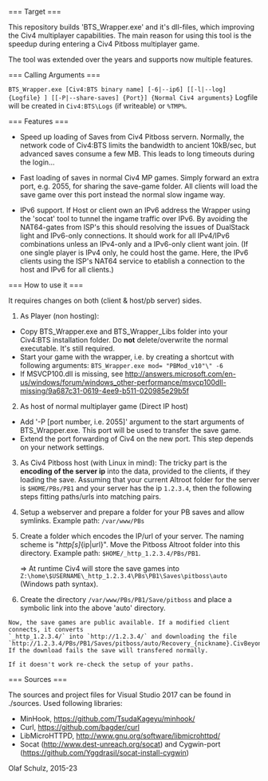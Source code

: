 === Target ===
 
This repository builds 'BTS_Wrapper.exe' and it's dll-files, which improving the Civ4 multiplayer capabilities.
The main reason for using this tool is the speedup during entering a Civ4 Pitboss multiplayer game.

The tool was extended over the years and supports now multiple features.


=== Calling Arguments ===

`
  BTS_Wrapper.exe [Civ4:BTS binary name] [-6|--ip6] [[-l|--log] {Logfile} ] [[-P|--share-saves] {Port}] {Normal Civ4 arguments}
`
Logfile will be created in `Civ4:BTS\Logs` (if writeable) or `%TMP%`.


=== Features ===

* Speed up loading of Saves from Civ4 Pitboss servern.
  Normally, the network code of Civ4:BTS limits the bandwidth to ancient 10kB/sec, 
  but advanced saves consume a few MB. This leads to long timeouts during the login… 

* Fast loading of saves in normal Civ4 MP games. Simply forward an extra port, e.g. 2055, for sharing the
  save-game folder. All clients will load the save game over this port instead the normal slow ingame way.

* IPv6 support.
  If Host or client own an IPv6 address the Wrapper using the 'socat' tool to tunnel the ingame traffic
  over IPv6. By avoiding the NAT64-gates from ISP's this should resolving the issues of DualStack light 
  and IPv6-only connections.
  It should work for all IPv4/IPv6 combinations unless an IPv4-only and a IPv6-only client want join.
  (If one single player is IPv4 only, he could host the game. Here, the IPv6 clients using the
  ISP's NAT64 service to etablish a connection to the host and IPv6 for all clients.)



=== How to use it ===

It requires changes on both (client & host/pb server) sides.

1) As Player (non hosting):  
  * Copy BTS_Wrapper.exe and BTS_Wrapper_Libs folder into your
  Civ4:BTS installation folder. Do **not** delete/overwrite the normal executable. It's still required.
  * Start your game with the wrapper, i.e. by creating a shortcut with following arguments:
  `BTS_Wrapper.exe mod= "PBMod_v10"\" -6`
  * If MSVCP100.dll is missing, see http://answers.microsoft.com/en-us/windows/forum/windows_other-performance/msvcp100dll-missing/9a687c31-0619-4ee9-b511-020985e29b5f

2) As host of normal multiplayer game (Direct IP host)
  * Add '-P [port number, i.e. 2055]' argument to the start arguments of BTS_Wrapper.exe.
    This port will be used to transfer the save game.
  * Extend the port forwarding of Civ4 on the new port. This step depends on your network settings. 

3) As Civ4 Pitboss host (with Linux in mind):
  The tricky part is the **encoding of the server ip** into the data, provided to the clients, if they loading the save.
  Assuming that your current Altroot folder for the server is `$HOME/PBs/PB1`
  and your server has the ip `1.2.3.4`, then the following steps fitting paths/urls into matching pairs.

  1) Setup a webserver and prepare a folder for your PB saves and allow symlinks.
     Example path: `/var/www/PBs`

  2) Create a folder which encodes the IP/url of your server. The naming scheme is "_http[s]_{ip|url}".
     Move the Pitboss Altroot folder into this directory.
     Example path: `$HOME/_http_1.2.3.4/PBs/PB1`.

     => At runtime Civ4 will store the save games into 
     `Z:\home\$USERNAME\_http_1.2.3.4\PBs\PB1\Saves\pitboss\auto` (Windows path syntax).

  3) Create the directory `/var/www/PBs/PB1/Save/pitboss` and place a symbolic link into the above 'auto' directory.

    Now, the save games are public available. If a modified client connects, it converts
    `_http_1.2.3.4/` into `http://1.2.3.4/` and downloading the file
    `http://1.2.3.4/PBs/PB1/Saves/pitboss/auto/Recovery_{nickname}.CivBeyondSwordSave`.
    If the download fails the save will transfered normally.

    If it doesn't work re-check the setup of your paths.



=== Sources ===

The sources and project files for Visual Studio 2017 can be found in ./sources.
Used following libraries:
* MinHook, https://github.com/TsudaKageyu/minhook/
* Curl, https://github.com/bagder/curl
* LibMicroHTTPD, http://www.gnu.org/software/libmicrohttpd/
* Socat (http://www.dest-unreach.org/socat) and Cygwin-port (https://github.com/YggdrasiI/socat-install-cygwin)


Olaf Schulz, 2015-23

